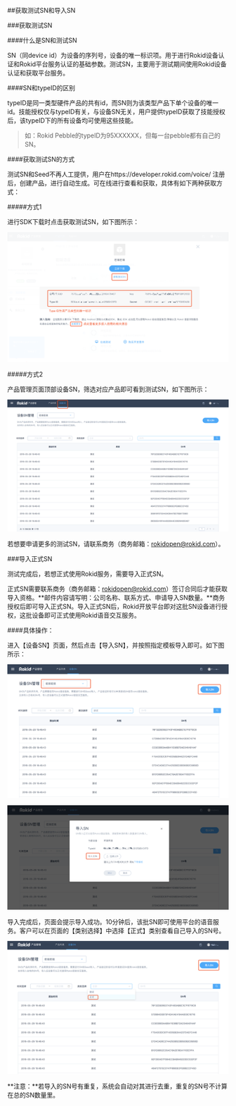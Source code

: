 ##获取测试SN和导入SN

###获取测试SN

####什么是SN和测试SN

SN（同device id）为设备的序列号，设备的唯一标识项。用于进行Rokid设备认证和Rokid平台服务认证的基础参数。测试SN，主要用于测试期间使用Rokid设备认证和获取平台服务。

####SN和typeID的区别

typeID是同一类型硬件产品的共有id，而SN则为该类型产品下单个设备的唯一id。技能授权仅与typeID有关，与设备SN无关，用户提供typeID获取了技能授权后，该typeID下的所有设备均可使用这些技能。

> 如：Rokid Pebble的typeID为95XXXXXX，但每一台pebble都有自己的SN。

####获取测试SN的方式

测试SN和Seed不再人工提供，用户在https://developer.rokid.com/voice/ 注册后，创建产品，进行自动生成。可在线进行查看和获取，具体有如下两种获取方式：

#####方式1

进行SDK下载时点击获取测试SN，如下图所示：

![](images/sn01.png)



#####方式2

产品管理页面顶部设备SN，筛选对应产品即可看到测试SN，如下图所示：

![](images/sn02.png)



若想要申请更多的测试SN，请联系商务（商务邮箱：rokidopen@rokid.com）。



###导入正式SN

测试完成后，若想正式使用Rokid服务，需要导入正式SN。

正式SN需要联系商务（商务邮箱：rokidopen@rokid.com）签订合同后才能获取导入资格。**邮件内容请写明：公司名称、联系方式、申请导入SN数量。**商务授权后即可导入正式SN。导入正式SN后，Rokid开放平台即对这批SN设备进行授权，这批设备即可正式使用Rokid语音交互服务。

####具体操作：

进入【设备SN】页面，然后点击【导入SN】，并按照指定模板导入即可。如下图所示：

![](images/sn03.png)


![](images/sn04.png)





导入完成后，页面会提示导入成功。10分钟后，该批SN即可使用平台的语音服务。客户可以在页面的【类别选择】中选择【正式】类别查看自己导入的SN号。

![](images/sn05.png)



**注意：**若导入的SN号有重复，系统会自动对其进行去重，重复的SN号不计算在总的SN数量里。
